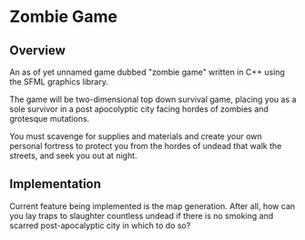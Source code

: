 # Zombie Game

## Overview
An as of yet unnamed game dubbed "zombie game" written in C++ using the SFML graphics library.

The game will be two-dimensional top down survival game, placing you as a sole survivor in a post apocolyptic city facing hordes of zombies and grotesque mutations. 

You must scavenge for supplies and materials and create your own personal fortress to protect you from the hordes of undead that walk the streets, and seek you out at night.

## Implementation
Current feature being implemented is the map generation. After all, how can you lay traps to slaughter countless undead if there is no smoking and scarred post-apocalyptic city in which to do so?

